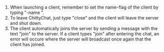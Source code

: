 1. When launching a client, remember to set the name-flag of the client by typing "-name <name>".
2. To leave ChittyChat, just type "close" and the client will leave the server and shut down.
3. The client automatically joins the server by sending a message with the text "join" to the server. If a client types "join" after entering the chat, an error will occure where the server will broadcast once again that the client has joined.